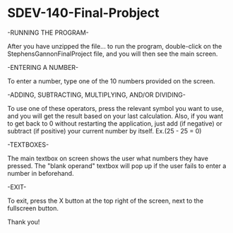 # SDEV-140-Final-Probject
-RUNNING THE PROGRAM-

After you have unzipped the file... to run the program, double-click on the StephensGannonFinalProject file, and you will then see the main screen.

-ENTERING A NUMBER-

To enter a number, type one of the 10 numbers provided on the screen.

-ADDING, SUBTRACTING, MULTIPLYING, AND/OR DIVIDING-

To use one of these operators, press the relevant symbol you want to use, and you will get the result based on your last calculation.
Also, if you want to get back to 0 without restarting the application, just add (if negative) or subtract (if positive) your current number by itself.
Ex.(25 - 25 = 0)

-TEXTBOXES-

The main textbox on screen shows the user what numbers they have pressed.
The "blank operand" textbox will pop up if the user fails to enter a number in beforehand.

-EXIT-

To exit, press the X button at the top right of the screen, next to the fullscreen button.

Thank you!
